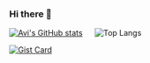 ### Hi there 👋

[![Avi's GitHub stats](https://github-readme-stats.vercel.app/api?username=AviRahimov&show_icons=true&show=prs_merged,prs_merged_percentage)](https://github.com/anuraghazra/github-readme-stats&show_icons=true) &emsp; ![Top Langs](https://github-readme-stats.vercel.app/api/top-langs/?username=AviRahimov&size_weight=0.5&count_weight=0.5)


[![Gist Card](https://github-readme-stats.vercel.app/api/pin/?username=elonezra&repo=deeplearningproject)](https://github.com/AviRahimov/deeplearningproject) &emsp;
